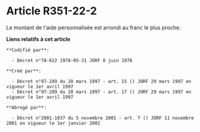 # Article R351-22-2

Le montant de l'aide personnalisée est arrondi au franc le plus proche.

**Liens relatifs à cet article**

	**Codifié par**:

	  - Décret n°78-622 1978-05-31 JORF 8 juin 1978

	**Créé par**:

	  - Décret n°97-289 du 28 mars 1997 - art. 15 () JORF 29 mars 1997 en vigueur le 1er avril 1997
	  - Décret n°97-289 du 28 mars 1997 - art. 17 () JORF 29 mars 1997 en vigueur le 1er avril 1997

	**Abrogé par**:

	  - Décret n°2001-1037 du 5 novembre 2001 - art. 7 () JORF 11 novembre 2001 en vigueur le 1er janvier 2002
